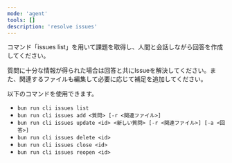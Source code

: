 ```yaml
---
mode: 'agent'
tools: []
description: 'resolve issues'
---
```


コマンド「issues list」を用いて課題を取得し、人間と会話しながら回答を作成してください。

質問に十分な情報が得られた場合は回答と共にIssueを解決してください。また、関連するファイルも編集して必要に応じて補足を追加してください。

以下のコマンドを使用できます。

- `bun run cli issues list`
- `bun run cli issues add <質問> [-r <関連ファイル>]`
- `bun run cli issues update <id> <新しい質問> [-r <関連ファイル>] [-a <回答>]`
- `bun run cli issues delete <id>`
- `bun run cli issues close <id>`
- `bun run cli issues reopen <id>`
